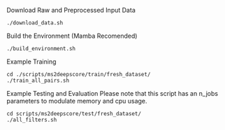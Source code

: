 
Download Raw and Preprocessed Input Data
```
./download_data.sh
```

Build the Environment (Mamba Recomended)
```
./build_environment.sh
```

Example Training
```
cd ./scripts/ms2deepscore/train/fresh_dataset/
./train_all_pairs.sh
```

Example Testing and Evaluation
Please note that this script has an n_jobs parameters to modulate memory and cpu usage.
```
cd scripts/ms2deepscore/test/fresh_dataset/
./all_filters.sh
```